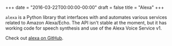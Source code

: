 +++
date = "2016-03-22T00:00:00-00:00"
draft = false
title = "Alexa"
+++

`alexa` is a Python library that interfaces with and automates various services related to
Amazon Alexa/Echo. The API isn't stable at the moment, but it has working code for
speech synthesis and use of the Alexa Voice Service v1.

Check out [alexa on GitHub](https://github.com/schlarpc/alexa).